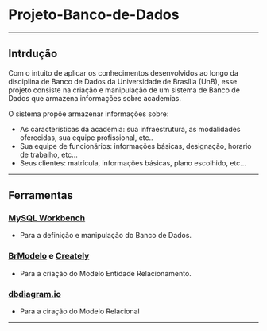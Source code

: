 # Projeto-Banco-de-Dados

---

## Intrdução

Com o intuito de aplicar os conhecimentos desenvolvidos ao longo da disciplina de Banco de Dados da Universidade de Brasília (UnB), esse projeto consiste na criação e manipulação de um sistema de Banco de Dados que armazena informações sobre academias.

O sistema propõe armazenar informações sobre:

- As características da academia: sua infraestrutura, as modalidades oferecidas, sua equipe profissional, etc..
- Sua equipe de funcionários: informações básicas, designação, horario de trabalho, etc...
- Seus clientes: matrícula, informações básicas, plano escolhido, etc...

---

## Ferramentas
 
### [MySQL Workbench](https://dev.mysql.com/downloads/workbench/)

- Para a definição e manipulação do Banco de Dados.

### [BrModelo](http://www.sis4.com/brModelo/) e [Creately](https://creately.com/)

- Para a criação do Modelo Entidade Relacionamento.

### [dbdiagram.io](https://dbdiagram.io/home)

- Para a ciração do Modelo Relacional

---
